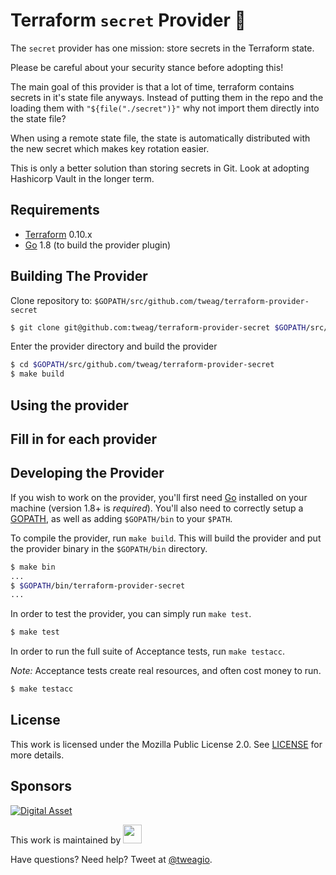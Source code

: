 Terraform `secret` Provider &#x1F49C;
=========================

The `secret` provider has one mission: store secrets in the Terraform state.

Please be careful about your security stance before adopting this!

The main goal of this provider is that a lot of time, terraform contains
secrets in it's state file anyways. Instead of putting them in the repo and
the loading them with `"${file("./secret")}"` why not import them directly
into the state file?

When using a remote state file, the state is automatically distributed with
the new secret which makes key rotation easier.

This is only a better solution than storing secrets in Git. Look at adopting
Hashicorp Vault in the longer term.

Requirements
------------

-	[Terraform](https://www.terraform.io/downloads.html) 0.10.x
-	[Go](https://golang.org/doc/install) 1.8 (to build the provider plugin)

Building The Provider
---------------------

Clone repository to: `$GOPATH/src/github.com/tweag/terraform-provider-secret`

```sh
$ git clone git@github.com:tweag/terraform-provider-secret $GOPATH/src/github.com/tweag/terraform-provider-secret
```

Enter the provider directory and build the provider

```sh
$ cd $GOPATH/src/github.com/tweag/terraform-provider-secret
$ make build
```

Using the provider
----------------------
## Fill in for each provider

Developing the Provider
---------------------------

If you wish to work on the provider, you'll first need [Go](http://www.golang.org) installed on your machine (version 1.8+ is *required*). You'll also need to correctly setup a [GOPATH](http://golang.org/doc/code.html#GOPATH), as well as adding `$GOPATH/bin` to your `$PATH`.

To compile the provider, run `make build`. This will build the provider and put the provider binary in the `$GOPATH/bin` directory.

```sh
$ make bin
...
$ $GOPATH/bin/terraform-provider-secret
...
```

In order to test the provider, you can simply run `make test`.

```sh
$ make test
```

In order to run the full suite of Acceptance tests, run `make testacc`.

*Note:* Acceptance tests create real resources, and often cost money to run.

```sh
$ make testacc
```

## License

This work is licensed under the Mozilla Public License 2.0. See
[LICENSE](LICENSE) for more details.

## Sponsors

[![Digital Asset](https://avatars1.githubusercontent.com/u/9829909?s=200&v=4)](http://digitalasset.com)

This work is maintained by [<img src="https://www.tweag.io/img/tweag-med.png" height="30">](http://tweag.io)

Have questions? Need help? Tweet at
[@tweagio](http://twitter.com/tweagio).
